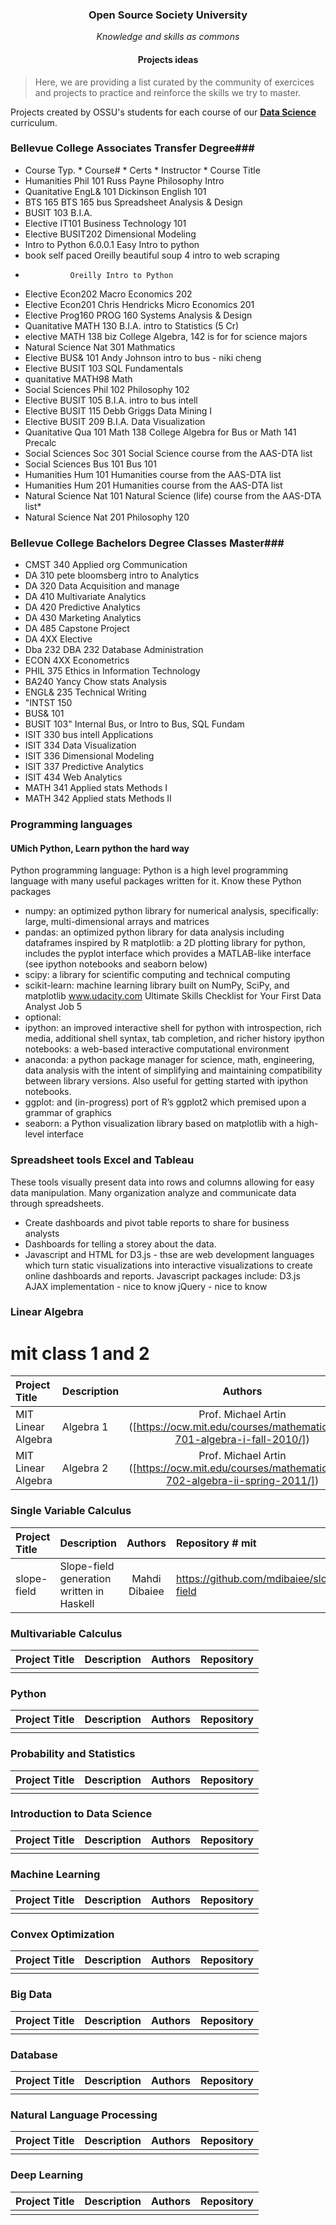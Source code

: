 <h3 align="center">Open Source Society University</h3>
<p align="center">
	<i>Knowledge and skills as commons</i>
</p>

<h4 align="center">Projects ideas</h4>

>Here, we are providing a list curated by the community of exercices and projects to practice and reinforce the skills we try to master.

Projects created by OSSU's students for each course of our [**Data Science**](https://github.com/open-source-society/data-science) curriculum.

### Bellevue College Associates Transfer Degree###
* Course Typ.	* Course#	* Certs		* Instructor	* Course Title
* Humanities	Phil 101			  Russ Payne	  Philosophy Intro
* Quanitative	EngL& 101			  Dickinson	  English 101
* BTS 165	BTS 165						  bus Spreadsheet Analysis & Design
* BUSIT 103	B.I.A.		
* Elective	IT101				Business Technology 101
* Elective	BUSIT202			Dimensional Modeling 
* Intro to Python	6.0.0.1				Easy Intro to python
* book		self paced	Oreilly beautiful soup 4 intro to web scraping
* 				Oreilly Intro to Python
* Elective	Econ202				Macro Economics 202
* Elective	Econ201		Chris Hendricks	Micro Economics 201
* Elective	Prog160				PROG 160 Systems Analysis & Design
* Quanitative	MATH 130	B.I.A.		intro to Statistics (5 Cr)
* elective	MATH 138 biz			College Algebra, 142 is for for science majors
* Natural Science	Nat 301				Mathmatics
* Elective	BUS& 101	Andy Johnson	intro to bus - niki cheng
* Elective	BUSIT 103			SQL Fundamentals
* quanitative	MATH98				Math 
* Social Sciences	Phil 102			Philosophy 102
* Elective	BUSIT 105	B.I.A.		intro to bus intell
* Elective	BUSIT 115	Debb Griggs	Data Mining I
* Elective	BUSIT 209	B.I.A.		Data Visualization
* Quanitative	Qua 101				Math 138 College Algebra for Bus or Math 141 Precalc
* Social Sciences	Soc 301				Social Science course from the AAS-DTA list
* Social Sciences	Bus 101				Bus 101
* Humanities	Hum 101				Humanities course from the AAS-DTA list
* Humanities	Hum 201				Humanities course from the AAS-DTA list
* Natural Science	Nat 101				Natural Science (life) course from the AAS-DTA list*
* Natural Science	Nat 201				Philosophy 120

### Bellevue College Bachelors Degree Classes Master###
* CMST 340				Applied org Communication
* DA 310		pete bloomsberg	intro to Analytics 
* DA 320				Data Acquisition and manage
* DA 410				Multivariate Analytics
* DA 420				Predictive Analytics
* DA 430				Marketing Analytics
* DA 485				Capstone Project
* DA 4XX				Elective
* Dba 232				DBA 232 Database Administration
* ECON 4XX			Econometrics
* PHIL 375			Ethics in Information  Technology
* BA240		Yancy Chow	stats Analysis
* ENGL& 235			Technical Writing
* "INTST 150
* BUS& 101
* BUSIT 103"			Internal Bus, or Intro to Bus, SQL Fundam
* ISIT 330			bus intell Applications
* ISIT 334			Data Visualization
* ISIT 336			Dimensional Modeling
* ISIT 337			Predictive Analytics
* ISIT 434			Web Analytics
* MATH 341			Applied stats  Methods  I
* MATH 342			Applied stats Methods II


### Programming languages
#### UMich Python, Learn python the hard way
Python programming language: Python is a high level programming language with many useful packages written for it. Know these Python packages
* numpy: an optimized python library for numerical analysis, specifically: large, multi-dimensional arrays and matrices
*  pandas: an optimized python library for data analysis including dataframes inspired by R
  matplotlib: a 2D plotting library for python, includes the pyplot interface which provides a MATLAB-like interface (see ipython notebooks and seaborn below)
*  scipy: a library for scientific computing and technical computing
*  scikit-learn: machine learning library built on NumPy, SciPy, and matplotlib
                  www.udacity.com Ultimate Skills Checklist for Your First Data Analyst Job 5
*  optional:
*  ipython: an improved interactive shell for python with introspection,
rich media, additional shell syntax, tab completion, and richer history
  ipython notebooks: a web-based interactive computational environment
*  anaconda: a python package manager for science, math, engineering, data analysis with the intent of simplifying and maintaining compatibility between library versions. Also useful for getting started with ipython notebooks.
*  ggplot: and (in-progress) port of R’s ggplot2 which premised upon a grammar of graphics
*  seaborn: a Python visualization library based on matplotlib with a high-level interface

### Spreadsheet tools Excel and Tableau
 These tools visually present data into rows and columns allowing for easy data manipulation. Many organization analyze and communicate data through spreadsheets.
  * Create dashboards and pivot table reports to share for business analysts
  * Dashboards for telling a storey about the data.
  * Javascript and HTML for D3.js - thse are web development languages which turn static visualizations into interactive visualizations to create online dashboards and reports. Javascript packages include:
  D3.js
  AJAX implementation - nice to know
  jQuery - nice to know

### Linear Algebra
# mit class 1 and 2
Project Title | Description | Authors | Repository
:-- | :-- | :--: | :--
| MIT Linear Algebra | Algebra 1 | Prof. Michael Artin ([https://ocw.mit.edu/courses/mathematics/18-701-algebra-i-fall-2010/])
| MIT Linear Algebra | Algebra 2 | Prof. Michael Artin ([https://ocw.mit.edu/courses/mathematics/18-702-algebra-ii-spring-2011/])
### Single Variable Calculus
Project Title | Description | Authors | Repository # mit
:-- | :-- | :--: | :--
| slope-field | Slope-field generation written in Haskell | Mahdi Dibaiee | https://github.com/mdibaiee/slope-field

### Multivariable Calculus
Project Title | Description | Authors | Repository
:-- | :-- | :--: | :--
| | |

### Python
Project Title | Description | Authors | Repository
:-- | :-- | :--: | :--
| | |

### Probability and Statistics
Project Title | Description | Authors | Repository
:-- | :-- | :--: | :--
| | |

### Introduction to Data Science
Project Title | Description | Authors | Repository
:-- | :-- | :--: | :--
| | |

### Machine Learning
Project Title | Description | Authors | Repository
:-- | :-- | :--: | :--
| | |

### Convex Optimization
Project Title | Description | Authors | Repository
:-- | :-- | :--: | :--
| | |


### Big Data
Project Title | Description | Authors | Repository
:-- | :-- | :--: | :--
| | |

### Database
Project Title | Description | Authors | Repository
:-- | :-- | :--: | :--
| | |

### Natural Language Processing
Project Title | Description | Authors | Repository
:-- | :-- | :--: | :--
| | |

### Deep Learning
Project Title | Description | Authors | Repository
:-- | :-- | :--: | :--
| | |
